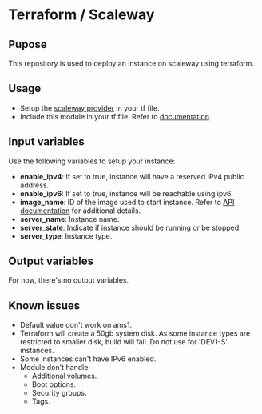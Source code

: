 # Terraform / Scaleway

## Pupose

This repository is used to deploy an instance on scaleway using terraform.

## Usage

- Setup the [scaleway provider](https://www.terraform.io/docs/providers/scaleway/index.html) in your tf file.
- Include this module in your tf file. Refer to [documentation](https://www.terraform.io/docs/modules/sources.html#generic-git-repository).

## Input variables

Use the following variables to setup your instance:

- **enable_ipv4**: If set to true, instance will have a reserved IPv4 public address.
- **enable_ipv6**: If set to true, instance will be reachable using ipv6.
- **image_name**: ID of the image used to start instance. Refer to [API documentation](https://developer.scaleway.com/#images-images-get) for additional details.
- **server_name**: Instance name.
- **server_state**: Indicate if instance should be running or be stopped.
- **server_type**: Instance type.

## Output variables

For now, there's no output variables.

## Known issues

- Default value don't work on ams1.
- Terraform will create a 50gb system disk. As some instance types are restricted to smaller disk, build will fail. Do not use for 'DEV1-S' instances.
- Some instances can't have IPv6 enabled.
- Module don't handle:
  - Additional volumes.
  - Boot options.
  - Security groups.
  - Tags.
  